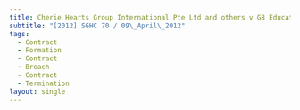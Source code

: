 ```yaml
---
title: Cherie Hearts Group International Pte Ltd and others v G8 Education Ltd
subtitle: "[2012] SGHC 70 / 09\_April\_2012"
tags:
  - Contract
  - Formation
  - Contract
  - Breach
  - Contract
  - Termination
layout: single
---
```


